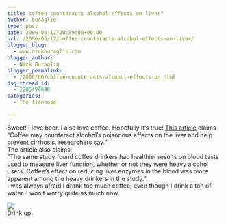 ```yaml
---
title: coffee counteracts alcohol effects on liver?
author: buraglio
type: post
date: 2006-06-12T20:59:00+00:00
url: /2006/06/12/coffee-counteracts-alcohol-effects-on-liver/
blogger_blog:
  - www.nickburaglio.com
blogger_author:
  - Nick Buraglio
blogger_permalink:
  - /2006/06/coffee-counteracts-alcohol-effects-on.html
dsq_thread_id:
  - 2285494648
categories:
  - The firehose

---
```

Sweet! I love beer. I also love coffee. Hopefully it&#8217;s true! [This article][1] claims  
&#8220;Coffee may counteract alcohol’s poisonous effects on the liver and help prevent cirrhosis, researchers say.&#8221;  
The article also claims:  
&#8220;The same study found coffee drinkers had healthier results on blood tests used to measure liver function, whether or not they were heavy alcohol users. Coffee’s effect on reducing liver enzymes in the blood was more apparent among the heavy drinkers in the study.&#8221;  
I was always afraid I drank too much coffee, even though I drink a ton of water. I won&#8217;t worry quite as much now.

![][2]  
Drink up.

 [1]: http://msnbc.msn.com/id/13281392/
 [2]: http://msnbcmedia.msn.com/i/msnbc/Components/Art/HEALTH/060612/AP_CoffeeBenefits.gif